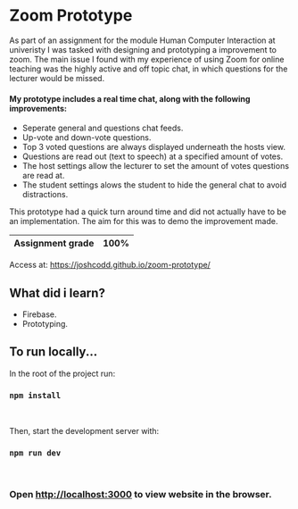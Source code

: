 # Zoom Prototype 
As part of an assignment for the module Human Computer Interaction at univeristy I was tasked with designing and prototyping a improvement to zoom. The main issue I found with my experience of using Zoom for online teaching was the highly active and off topic chat, in which questions for the lecturer would be missed.

#### My prototype includes a real time chat, along with the following improvements:  
- Seperate general and questions chat feeds.  
- Up-vote and down-vote questions.
- Top 3 voted questions are always displayed underneath the hosts view.
- Questions are read out (text to speech) at a specified amount of votes.
- The host settings allow the lecturer to set the amount of votes questions are read at.
- The student settings alows the student to hide the general chat to avoid distractions.

This prototype had a quick turn around time and did not actually have to be an implementation. The aim for this was to demo the improvement made.
<br>

|Assignment grade  | 100% |
| ------------- | ------------- |

Access at: <https://joshcodd.github.io/zoom-prototype/>


## What did i learn?

- Firebase.
- Prototyping.

## To run locally...

In the root of the project run:

### `npm install`

<br/>

Then, start the development server with:

### `npm run dev`

<br/>

### Open [http://localhost:3000](http://localhost:3000) to view website in the browser.
